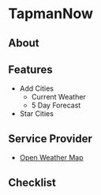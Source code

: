 # TapmanNow

## About

## Features
- Add Cities
    - Current Weather
    - 5 Day Forecast 
- Star Cities

## Service Provider
- [Open Weather Map](https://openweathermap.org)

## Checklist

